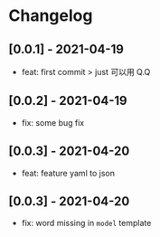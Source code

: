 # Changelog

## [0.0.1] - 2021-04-19

- feat: first commit > just 可以用 Q.Q

## [0.0.2] - 2021-04-19

- fix: some bug fix

## [0.0.3] - 2021-04-20

- feat: feature yaml to json

## [0.0.3] - 2021-04-20

- fix: word missing in `model` template
